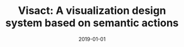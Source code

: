 ---
title: "Visact: A visualization design system based on semantic actions"
collection: publications
excerpt: 'Hongjin Wu, Danqing Shi, Nan Chen, Yang Shi, Zhuochen Jin, Nan Cao'
date: 2019-01-01
citation: 'Hongjin Wu, Danqing Shi, Nan Chen, Yang Shi, Zhuochen Jin, and Nan Cao, Visact: A visualization design system based on semantic actions. Journal of Visualization, 2019'
---